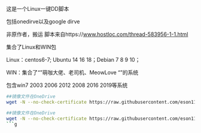 这是一个Linux一键DD脚本

包括onedirve以及google dirve

非原作者，搬运
脚本来自https://www.hostloc.com/thread-583956-1-1.html

集合了Linux和WIN包

Linux：centos6-7; Ubuntu 14 16 18；Debian 7 8 9 10；

WIN：集合了“”萌咖大佬、老司机、MeowLove “”的系统

包含win7 2003 2006 2012 2008 2016 2019等系统

```bash
##镜像文件在OneDrive
wget -N --no-check-certificate https://raw.githubusercontent.com/eson1102/onekeydd/master/dd-od.sh && chmod +x dd-od.sh && ./dd-od.sh
```

```bash
##镜像文件在OneDrive
wget -N --no-check-certificate https://raw.githubusercontent.com/eson1102/onekeydd/master/dd-gd.sh && chmod +x dd-gd.sh && ./dd-gd.sh
```g
